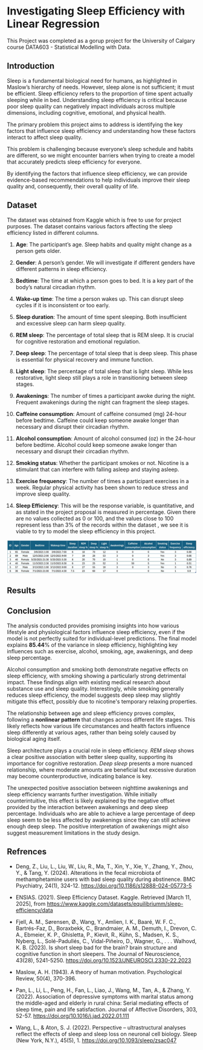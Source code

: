 # Investigating Sleep Efficiency with Linear Regression 

This Project was completed as a gorup project for the University of Calgary course DATA603 - Statistical Modelling with Data.

## Introduction

Sleep is a fundamental biological need for humans, as highlighted in Maslow’s hierarchy of needs. However, sleep alone is not sufficient; it must be efficient. 
Sleep efficiency refers to the proportion of time spent actually sleeping while in bed. 
Understanding sleep efficiency is critical because poor sleep quality can negatively impact individuals across multiple dimensions, including cognitive, emotional, and physical health.

The primary problem this project aims to address is identifying the key factors that influence sleep efficiency and understanding how these factors interact to affect sleep quality. 

This problem is challenging because everyone’s sleep schedule and habits are different, so we might encounter barriers when trying to create a model that accurately predicts sleep efficiency for everyone. 

By identifying the factors that influence sleep efficiency, we can provide evidence-based recommendations to help individuals improve their sleep quality and, consequently, their overall quality of life.

## Dataset

The dataset was obtained from Kaggle which is free to use for project purposes. The dataset contains various factors affecting the sleep efficiency listed in different columns.

1. **Age**: The participant’s age. Sleep habits and quality might change as a person gets older.

2. **Gender**: A person’s gender. We will investigate if different genders have different patterns in sleep efficiency.

3. **Bedtime**: The time at which a person goes to bed. It is a key part of the body’s natural circadian rhythm.

4. **Wake-up time**: The time a person wakes up. This can disrupt sleep cycles if it is inconsistent or too early.

5. **Sleep duration**: The amount of time spent sleeping. Both insufficient and excessive sleep can harm sleep quality.

6. **REM sleep**: The percentage of total sleep that is REM sleep. It is crucial for cognitive restoration and emotional regulation.

7. **Deep sleep**: The percentage of total sleep that is deep sleep. This phase is essential for physical recovery and immune function.

8. **Light sleep**: The percentage of total sleep that is light sleep. While less restorative, light sleep still plays a role in transitioning between sleep stages.

9. **Awakenings**: The number of times a participant awoke during the night. Frequent awakenings during the night can fragment the sleep stages.

10. **Caffeine consumption**: Amount of caffeine consumed (mg) 24-hour before bedtime. Caffeine could keep someone awake longer than necessary and disrupt their circadian rhythm.

11. **Alcohol consumption**: Amount of alcohol consumed (oz) in the 24-hour before bedtime. Alcohol could keep someone awake longer than necessary and disrupt their circadian rhythm.

12. **Smoking status**: Whether the participant smokes or not. Nicotine is a stimulant that can interfere with falling asleep and staying asleep.

13. **Exercise frequency**: The number of times a participant exercises in a week. Regular physical activity has been shown to reduce stress and improve sleep quality.

14. **Sleep Efficiency**: This will be the response variable, is quantitative, and as stated in the project proposal is measured in percentage. Given there are no values collected as 0 or 100, and the values close to 100 represent less than 3% of the records within the dataset , we see it is viable to try to model the sleep efficiency in this project.

![image](Figures/1.Table-dataset.jpg)

## Results





## Conclusion

The analysis conducted provides promising insights into how various lifestyle and physiological factors influence sleep efficiency, even if the model is not perfectly suited for individual-level predictions. The final model explains **85.44**% of the variance in sleep efficiency, highlighting key influences such as exercise, alcohol, smoking, age, awakenings, and deep sleep percentage.

Alcohol consumption and smoking both demonstrate negative effects on sleep efficiency, with smoking showing a particularly strong detrimental impact. These findings align with existing medical research about substance use and sleep quality. Interestingly, while smoking generally reduces sleep efficiency, the model suggests deep sleep may slightly mitigate this effect, possibly due to nicotine's temporary relaxing properties.

The relationship between age and sleep efficiency proves complex, following a **nonlinear pattern** that changes across different life stages. This likely reflects how various life circumstances and health factors influence sleep differently at various ages, rather than being solely caused by biological aging itself.

Sleep architecture plays a crucial role in sleep efficiency. *REM sleep* shows a clear positive association with better sleep quality, supporting its importance for cognitive restoration. *Deep sleep* presents a more nuanced relationship, where moderate amounts are beneficial but excessive duration may become counterproductive, indicating balance is key.

The unexpected positive association between nighttime awakenings and sleep efficiency warrants further investigation. While initially counterintuitive, this effect is likely explained by the negative offset provided by the interaction between awakenings and deep sleep percentage. Individuals who are able to achieve a large percentage of deep sleep seem to be less affected by awakenings since they can still achieve enough deep sleep. The positive interpretation of awakenings might also suggest measurement limitations in the study design.




## Refrences

* Deng, Z., Liu, L., Liu, W., Liu, R., Ma, T., Xin, Y., Xie, Y., Zhang, Y., Zhou, Y., & Tang, Y. (2024). Alterations in the fecal microbiota of methamphetamine users with bad sleep quality during abstinence. BMC Psychiatry, 24(1), 324-12. https://doi.org/10.1186/s12888-024-05773-5

* ENSIAS. (2021). Sleep Efficiency Dataset. Kaggle. Retrieved [March 11, 2025], from https://www.kaggle.com/datasets/equilibriumm/sleep-efficiency/data 

* Fjell, A. M., Sørensen, Ø., Wang, Y., Amlien, I. K., Baaré, W. F. C., Bartrés-Faz, D., Boraxbekk, C., Brandmaier, A. M., Demuth, I., Drevon, C. A., Ebmeier, K. P., Ghisletta, P., Kievit, R., Kühn, S., Madsen, K. S., Nyberg, L., Solé-Padullés, C., Vidal-Piñeiro, D., Wagner, G., . . . Walhovd, K. B. (2023). Is short sleep bad for the brain? brain structure and cognitive function in short sleepers. The Journal of Neuroscience, 43(28), 5241-5250. https://doi.org/10.1523/JNEUROSCI.2330-22.2023

* Maslow, A. H. (1943). A theory of human motivation. Psychological Review, 50(4), 370-396.

* Pan, L., Li, L., Peng, H., Fan, L., Liao, J., Wang, M., Tan, A., & Zhang, Y. (2022). Association of depressive symptoms with marital status among the middle-aged and elderly in rural china: Serial mediating effects of sleep time, pain and life satisfaction. Journal of Affective Disorders, 303, 52-57. https://doi.org/10.1016/j.jad.2022.01.111

* Wang, L., & Aton, S. J. (2022). Perspective – ultrastructural analyses reflect the effects of sleep and sleep loss on neuronal cell biology. Sleep (New York, N.Y.), 45(5), 1. https://doi.org/10.1093/sleep/zsac047
